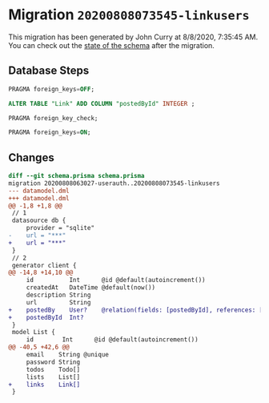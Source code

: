 # Migration `20200808073545-linkusers`

This migration has been generated by John Curry at 8/8/2020, 7:35:45 AM.
You can check out the [state of the schema](./schema.prisma) after the migration.

## Database Steps

```sql
PRAGMA foreign_keys=OFF;

ALTER TABLE "Link" ADD COLUMN "postedById" INTEGER ;

PRAGMA foreign_key_check;

PRAGMA foreign_keys=ON;
```

## Changes

```diff
diff --git schema.prisma schema.prisma
migration 20200808063027-userauth..20200808073545-linkusers
--- datamodel.dml
+++ datamodel.dml
@@ -1,8 +1,8 @@
 // 1
 datasource db {
     provider = "sqlite"
-    url = "***"
+    url = "***"
 }
 // 2
 generator client {
@@ -14,8 +14,10 @@
     id          Int      @id @default(autoincrement())
     createdAt   DateTime @default(now())
     description String
     url         String
+    postedBy    User?    @relation(fields: [postedById], references: [id])
+    postedById  Int?
 }
 model List {
     id        Int      @id @default(autoincrement())
@@ -40,5 +42,6 @@
     email    String @unique
     password String
     todos    Todo[]
     lists    List[]
+    links    Link[]
 }
```


